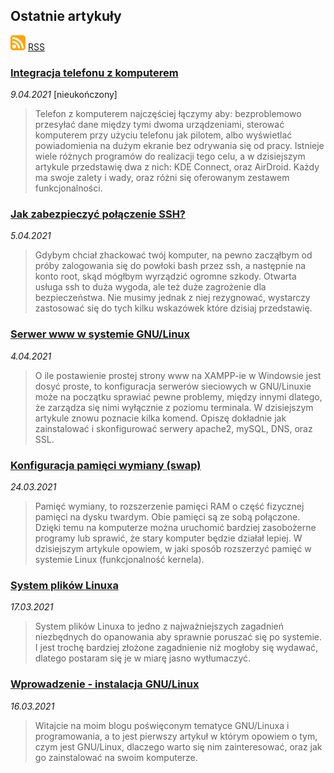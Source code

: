 ## Ostatnie artykuły
<a href="feed.xml" download>![icon](images/rss-icon.svg)</a> <a href="feed.xml" download>RSS</a>

### [Integracja telefonu z komputerem](integracja-telefonu-z-komputerem.md)

*9.04.2021* [nieukończony]

> Telefon z komputerem najczęściej łączymy aby: bezproblemowo przesyłać dane między tymi dwoma urządzeniami, sterować komputerem przy użyciu telefonu jak pilotem, albo wyświetlać powiadomienia na dużym ekranie bez odrywania się od pracy. Istnieje wiele różnych programów do realizacji tego celu, a w dzisiejszym artykule przedstawię dwa z nich: KDE Connect, oraz AirDroid. Każdy ma swoje zalety i wady, oraz różni się oferowanym zestawem funkcjonalności.

### [Jak zabezpieczyć połączenie SSH?](jak-zabezpieczyć-połączenie-ssh.md)

*5.04.2021*

> Gdybym chciał zhackować twój komputer, na pewno zacząłbym od próby zalogowania się do powłoki bash przez ssh, a następnie na konto root, skąd mógłbym wyrządzić ogromne szkody. Otwarta usługa ssh to duża wygoda, ale też duże zagrożenie dla bezpieczeństwa. Nie musimy jednak z niej rezygnować, wystarczy zastosować się do tych kilku wskazówek które dzisiaj przedstawię.

### [Serwer www w systemie GNU/Linux](serwer-www-w-systemie-gnu-linux.md)

*4.04.2021*

> O ile postawienie prostej strony www na XAMPP-ie w Windowsie jest dosyć proste, to konfiguracja serwerów sieciowych w GNU/Linuxie może na początku sprawiać pewne problemy, między innymi dlatego, że zarządza się nimi wyłącznie z poziomu terminala. W dzisiejszym artykule znowu poznacie kilka komend. Opiszę dokładnie jak zainstalować i skonfigurować serwery apache2, mySQL, DNS, oraz SSL.

### [Konfiguracja pamięci wymiany (swap)](konfiguracja-pamięci-wymiany-swap.md)

*24.03.2021*

> Pamięć wymiany, to rozszerzenie pamięci RAM o część fizycznej pamięci na dysku twardym. Obie pamięci są ze sobą połączone. Dzięki temu na komputerze można uruchomić bardziej zasobożerne programy lub sprawić, że stary komputer będzie działał lepiej. W dzisiejszym artykule opowiem, w jaki sposób rozszerzyć pamięć w systemie Linux (funkcjonalność kernela).
>

### [System plików Linuxa](system-plików-linuxa.md)

*17.03.2021*

> System plików Linuxa to jedno z najważniejszych zagadnień niezbędnych do opanowania aby sprawnie poruszać się po systemie. I jest trochę bardziej złożone zagadnienie niż mogłoby się wydawać, dlatego postaram się je w miarę jasno wytłumaczyć.

### [Wprowadzenie - instalacja GNU/Linux](wprowadzenie-instalacja-gnu-linux.md)

*16.03.2021*

> Witajcie na moim blogu poświęconym tematyce GNU/Linuxa i programowania, a to jest pierwszy artykuł w którym opowiem o tym, czym jest GNU/Linux, dlaczego warto się nim zainteresować, oraz jak go zainstalować na swoim komputerze.
>

